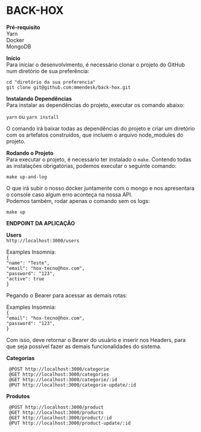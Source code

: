 # BACK-HOX

**Pré-requisito**  
Yarn  
Docker  
MongoDB

**Início**  
Para iniciar o desenvolvimento, é necessário clonar o projeto do GitHub num diretório de sua preferência:

`cd "diretório da sua preferencia"`  
`git clone git@github.com:mmendesk/back-hox.git`

**Instalando Dependências**  
Para instalar as dependências do projeto, executar os comando abaixo:

`yarn` ou `yarn install`

O comando irá baixar todas as dependências do projeto e criar um diretório com os artefatos construídos, que incluem o arquivo node_modules do projeto.

**Rodando o Projeto**  
Para executar o projeto, é necessário ter instalado o `make`. Contendo todas as instalações obrigatórias, podemos executar o seguinte comando:

`make up-and-log`

O que irá subir o nosso docker juntamente com o mongo e nos apresentara o console caso algum erro aconteça na nossa API.  
Podemos também, rodar apenas o comando sem os logs:

`make up`

**ENDPOINT DA APLICAÇÃO**

**Users**  
`http://localhost:3000/users`

Examples Insomnia:  
`{`  
 `"name": "Teste",`  
 `"email": "hox-tecno@hox.com",`  
 `"password": "123",`  
 `"active": true`  
`}`

Pegando o Bearer para acessar as demais rotas:

Examples Insomnia:  
`{`  
 `"email": "hox-tecno@hox.com",`  
 `"password": "123",`  
`}`

Com isso, deve retornar o Bearer do usuário e inserir nos Headers, para que seja possível fazer as demais funcionalidades do sistema.

**Categorias**

` @POST http://localhost:3000/categorie`  
` @GET http://localhost:3000/categories`  
` @GET http://localhost:3000/categorie/:id`  
` @PUT http://localhost:3000/categorie-update/:id`

**Produtos**

` @POST http://localhost:3000/product`  
` @GET http://localhost:3000/products`  
` @GET http://localhost:3000/product/:id`  
` @PUT http://localhost:3000/product-update/:id`
